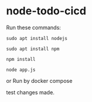 # node-todo-cicd

Run these commands:


`sudo apt install nodejs`


`sudo apt install npm`


`npm install`

`node app.js`

or Run by docker compose

test
changes made.
